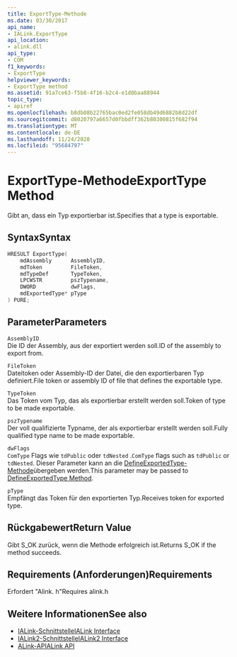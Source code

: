 ```yaml
---
title: ExportType-Methode
ms.date: 03/30/2017
api_name:
- IALink.ExportType
api_location:
- alink.dll
api_type:
- COM
f1_keywords:
- ExportType
helpviewer_keywords:
- ExportType method
ms.assetid: 91a7ce63-f5b8-4f16-b2c4-e1d0baa88944
topic_type:
- apiref
ms.openlocfilehash: b8db08b22765bac0ed2fe058db49d6882b8d22df
ms.sourcegitcommit: d8020797a6657d0fbbdff362b80300815f682f94
ms.translationtype: MT
ms.contentlocale: de-DE
ms.lasthandoff: 11/24/2020
ms.locfileid: "95684797"
---
```

# <a name="exporttype-method"></a><span data-ttu-id="cdcb4-102">ExportType-Methode</span><span class="sxs-lookup"><span data-stu-id="cdcb4-102">ExportType Method</span></span>

<span data-ttu-id="cdcb4-103">Gibt an, dass ein Typ exportierbar ist.</span><span class="sxs-lookup"><span data-stu-id="cdcb4-103">Specifies that a type is exportable.</span></span>  
  
## <a name="syntax"></a><span data-ttu-id="cdcb4-104">Syntax</span><span class="sxs-lookup"><span data-stu-id="cdcb4-104">Syntax</span></span>  
  
```cpp  
HRESULT ExportType(  
    mdAssembly      AssemblyID,  
    mdToken         FileToken,  
    mdTypeDef       TypeToken,  
    LPCWSTR         pszTypename,  
    DWORD           dwFlags,  
    mdExportedType* pType  
) PURE;  
```  
  
## <a name="parameters"></a><span data-ttu-id="cdcb4-105">Parameter</span><span class="sxs-lookup"><span data-stu-id="cdcb4-105">Parameters</span></span>  

 `AssemblyID`  
 <span data-ttu-id="cdcb4-106">Die ID der Assembly, aus der exportiert werden soll.</span><span class="sxs-lookup"><span data-stu-id="cdcb4-106">ID of the assembly to export from.</span></span>  
  
 `FileToken`  
 <span data-ttu-id="cdcb4-107">Dateitoken oder Assembly-ID der Datei, die den exportierbaren Typ definiert.</span><span class="sxs-lookup"><span data-stu-id="cdcb4-107">File token or assembly ID of file that defines the exportable type.</span></span>  
  
 `TypeToken`  
 <span data-ttu-id="cdcb4-108">Das Token vom Typ, das als exportierbar erstellt werden soll.</span><span class="sxs-lookup"><span data-stu-id="cdcb4-108">Token of type to be made exportable.</span></span>  
  
 `pszTypename`  
 <span data-ttu-id="cdcb4-109">Der voll qualifizierte Typname, der als exportierbar erstellt werden soll.</span><span class="sxs-lookup"><span data-stu-id="cdcb4-109">Fully qualified type name to be made exportable.</span></span>  
  
 `dwFlags`  
 <span data-ttu-id="cdcb4-110">`ComType` Flags wie `tdPublic` oder `tdNested` .</span><span class="sxs-lookup"><span data-stu-id="cdcb4-110">`ComType` flags such as `tdPublic` or `tdNested`.</span></span> <span data-ttu-id="cdcb4-111">Dieser Parameter kann an die [DefineExportedType-Methode](../metadata/imetadataassemblyemit-defineexportedtype-method.md)übergeben werden.</span><span class="sxs-lookup"><span data-stu-id="cdcb4-111">This parameter may be passed to [DefineExportedType Method](../metadata/imetadataassemblyemit-defineexportedtype-method.md).</span></span>  
  
 `pType`  
 <span data-ttu-id="cdcb4-112">Empfängt das Token für den exportierten Typ.</span><span class="sxs-lookup"><span data-stu-id="cdcb4-112">Receives token for exported type.</span></span>  
  
## <a name="return-value"></a><span data-ttu-id="cdcb4-113">Rückgabewert</span><span class="sxs-lookup"><span data-stu-id="cdcb4-113">Return Value</span></span>  

 <span data-ttu-id="cdcb4-114">Gibt S_OK zurück, wenn die Methode erfolgreich ist.</span><span class="sxs-lookup"><span data-stu-id="cdcb4-114">Returns S_OK if the method succeeds.</span></span>  
  
## <a name="requirements"></a><span data-ttu-id="cdcb4-115">Requirements (Anforderungen)</span><span class="sxs-lookup"><span data-stu-id="cdcb4-115">Requirements</span></span>  

 <span data-ttu-id="cdcb4-116">Erfordert "Alink. h"</span><span class="sxs-lookup"><span data-stu-id="cdcb4-116">Requires alink.h</span></span>  
  
## <a name="see-also"></a><span data-ttu-id="cdcb4-117">Weitere Informationen</span><span class="sxs-lookup"><span data-stu-id="cdcb4-117">See also</span></span>

- [<span data-ttu-id="cdcb4-118">IALink-Schnittstelle</span><span class="sxs-lookup"><span data-stu-id="cdcb4-118">IALink Interface</span></span>](ialink-interface.md)
- [<span data-ttu-id="cdcb4-119">IALink2-Schnittstelle</span><span class="sxs-lookup"><span data-stu-id="cdcb4-119">IALink2 Interface</span></span>](ialink2-interface.md)
- [<span data-ttu-id="cdcb4-120">ALink-API</span><span class="sxs-lookup"><span data-stu-id="cdcb4-120">ALink API</span></span>](index.md)
